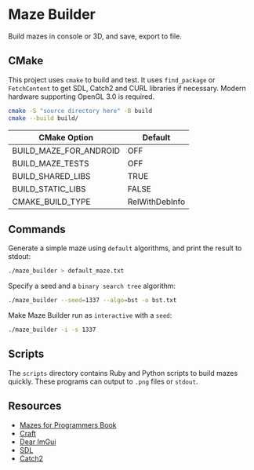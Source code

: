 # Maze Builder

Build mazes in console or 3D, and save, export to file.

## CMake

This project uses `cmake` to build and test. It uses `find_package` or `FetchContent` to get SDL, Catch2 and CURL libraries if necessary. Modern hardware supporting OpenGL 3.0 is required.

```sh
cmake -S "source directory here" -B build
cmake --build build/
```

| CMake Option | Default | 
|--------------|---------|
| BUILD_MAZE_FOR_ANDROID | OFF |
| BUILD_MAZE_TESTS | OFF |
| BUILD_SHARED_LIBS | TRUE |
| BUILD_STATIC_LIBS | FALSE |
| CMAKE_BUILD_TYPE | RelWithDebInfo |

## Commands

Generate a simple maze using `default` algorithms, and print the result to stdout:
```sh
./maze_builder > default_maze.txt
```

Specify a seed and a `binary search tree` algorithm:
```sh
./maze_builder --seed=1337 --algo=bst -o bst.txt
```

Make Maze Builder run as `interactive` with a `seed`:
```sh
./maze_builder -i -s 1337
```

## Scripts

The `scripts` directory contains Ruby and Python scripts to build mazes quickly.
These programs can output to `.png` files or `stdout`.

## Resources
 - [Mazes for Programmers Book](https://www.jamisbuck.org/mazes/)
 - [Craft](https://github.com/fogleman/Craft)
 - [Dear ImGui](https://github.com/ocornut/imgui)
 - [SDL](https://github.com/libsdl-org/SDL)
 - [Catch2](https://github.com/catchorg/Catch2)
